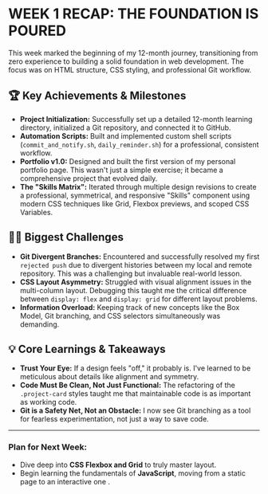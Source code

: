 # WEEK 1 RECAP: THE FOUNDATION IS POURED

This week marked the beginning of my 12-month journey, transitioning from zero experience to building a solid foundation in web development. The focus was on HTML structure, CSS styling, and professional Git workflow.

## 🏆 Key Achievements & Milestones

- **Project Initialization:** Successfully set up a detailed 12-month learning directory, initialized a Git repository, and connected it to GitHub.
- **Automation Scripts:** Built and implemented custom shell scripts (`commit_and_notify.sh`, `daily_reminder.sh`) for a professional, consistent workflow.
- **Portfolio v1.0:** Designed and built the first version of my personal portfolio page. This wasn't just a simple exercise; it became a comprehensive project that evolved daily.
- **The "Skills Matrix":** Iterated through multiple design revisions to create a professional, symmetrical, and responsive "Skills" component using modern CSS techniques like Grid, Flexbox previews, and scoped CSS Variables.

## 🧗‍♂️ Biggest Challenges

- **Git Divergent Branches:** Encountered and successfully resolved my first `rejected push` due to divergent histories between my local and remote repository. This was a challenging but invaluable real-world lesson.
- **CSS Layout Asymmetry:** Struggled with visual alignment issues in the multi-column layout. Debugging this taught me the critical difference between `display: flex` and `display: grid` for different layout problems.
- **Information Overload:** Keeping track of new concepts like the Box Model, Git branching, and CSS selectors simultaneously was demanding.

## 💡 Core Learnings & Takeaways

- **Trust Your Eye:** If a design feels "off," it probably is. I've learned to be meticulous about details like alignment and symmetry.
- **Code Must Be Clean, Not Just Functional:** The refactoring of the `.project-card` styles taught me that maintainable code is as important as working code.
- **Git is a Safety Net, Not an Obstacle:** I now see Git branching as a tool for fearless experimentation, not just a way to save code.

---

### **Plan for Next Week:**
- Dive deep into **CSS Flexbox and Grid** to truly master layout.
- Begin learning the fundamentals of **JavaScript**, moving from a static page to an interactive one
.
